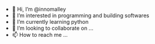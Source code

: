 - 👋 Hi, I’m @innomalley
- 👀 I’m interested in programming and building softwares
- 🌱 I’m currently learning python
- 💞️ I’m looking to collaborate on ...
- 📫 How to reach me ...

<!---
innomalley/innomalley is a ✨ special ✨ repository because its `README.md` (this file) appears on your GitHub profile.
You can click the Preview link to take a look at your changes.
--->
